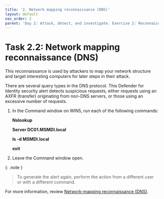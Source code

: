 ```yaml
---
title: '2. Network mapping reconnaissance (DNS)'
layout: default
nav_order: 2
parent: 'Day 2: Attack, detect, and investigate. Exercise 2: Reconnaissance and discovery alerts'
---
```


# Task 2.2: Network mapping reconnaissance (DNS)

This reconnaissance is used by attackers to map your network structure and target interesting computers for later steps in their attack.

There are several query types in the DNS protocol. This Defender for Identity security alert detects suspicious requests, either requests using an AXFR (transfer) originating from non-DNS servers, or those using an excessive number of requests.

1. In the Command window on WIN5, run each of the following commands:

    **Nslookup**

    **Server DC01.MSMDI.local**

    **ls -d MSMDI.local**

    **exit**

1. Leave the Command window open.

{: .note }
> To generate the alert again, perform the action from a different user or with a different command.

For more information, review [Network-mapping reconnaissance (DNS)](https://learn.microsoft.com/en-us/defender-for-identity/reconnaissance-discovery-alerts#network-mapping-reconnaissance-dns-external-id-2007 "Network-mapping reconnaissance").
